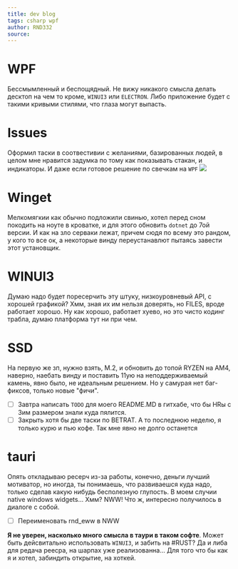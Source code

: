 ```yaml
---
title: dev blog
tags: csharp wpf
author: RND332
source: 
---
```


# WPF 
Бессмымленный и беспощядный. Не вижу никакого смысла делать десктоп на чем то кроме, `WINUI3` или `ELECTRON`. Либо приложение будет с такими кривыми стилями, что глаза могут выпасть.

# Issues
Оформил таски в соотвестивии с желаниями, базированных людей, в целом мне нравится задумка по тому как показывать стакан, и индикаторы. И даже если готовое решение по свечкам на `WPF`
![](IMG_20221117_024715_947.jpg)

# Winget
Мелкомягкии как обычно подложили свинью, хотел перед сном покодить на ноуте в кроватке, и для этого обновить `dotnet` до 7ой версии. И как на зло серваки лежат, причем сюдя по всему это рандом, у кого то все ок, а некоторые винду переустанавлют пытаясь завести этот установщик.

# WINUI3
Думаю надо будет поресерчить эту штуку, низкоуровневый API, с хорошей графикой? Хмм, зная их им нельзя доверять, но FILES, вроде работает хорошо. Ну как хорошо, работает хуево, но это чисто кодинг трабла, думаю платформа тут ни при чем.

# SSD
На первую же зп, нужно взять, M.2, и обновить до топой RYZEN на AM4, наверно, наебать винду и поставить 11ую на неподдерживаемый камень, явно было, не идеальным решением. Но у самурая нет баг-фиксов, только новые "фичи".

- [ ] Завтра написать `TODO` для моего README.MD в гитхабе, что бы HRы с 3им размером знали куда пялится.
- [ ] Закрыть хотя бы две таски по BETRAT. А то последнюю неделю, я только курю и пью кофе. Так мне явно не долго останется

# tauri
Опять откладываю ресерч из-за работы, конечно, деньги лучший мотиватор, но иногда, ты понимаешь, что развиваешся куда надо, только сделав какую нибудь бесполезную глупость. В моем случии native windows widgets... Хмм? NWW! Что ж, интересно получилось в диалоге с собой. 

- [ ] Переименовать rnd_eww в NWW

**Я не уверен, насколько много смысла в таури в таком софте**. Может быть дейсвитально использовать `WINUI3`, и забить на #RUST? Да и либа для редача реесра, на шарпах уже реализованна...
Для того что бы как я и хотел, забиндить открытие, на хоткей.

